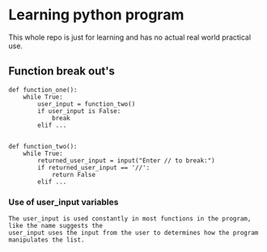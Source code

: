 # Learning python program
This whole repo is just for learning and has no actual real world practical use.




## Function break out's
```
def function_one():
    while True:
        user_input = function_two()
        if user_input is False:
            break
        elif ...	


def function_two():
	while True:
		returned_user_input = input("Enter // to break:")
		if returned_user_input == '//':
			return False
		elif ...
```


### Use of user_input variables
```
The user_input is used constantly in most functions in the program, like the name suggests the
user_input uses the input from the user to determines how the program manipulates the list.
```
